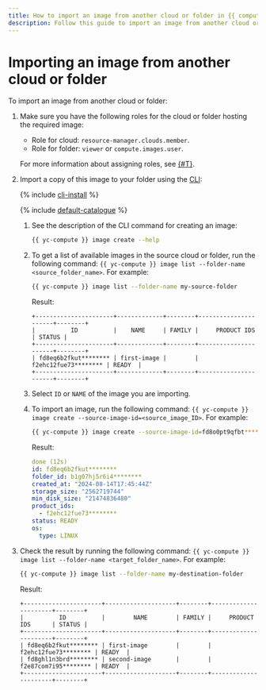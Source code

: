 ```yaml
---
title: How to import an image from another cloud or folder in {{ compute-full-name }}
description: Follow this guide to import an image from another cloud or folder.
---
```


# Importing an image from another cloud or folder

To import an image from another cloud or folder:

  1. Make sure you have the following roles for the cloud or folder hosting the required image:

     * Role for cloud: `resource-manager.clouds.member`.
     * Role for folder: `viewer` or `compute.images.user`.

     For more information about assigning roles, see [{#T}](../../../iam/operations/roles/grant.md).

  1. Import a copy of this image to your folder using the [CLI](../../../cli/quickstart.md):

     {% include [cli-install](../../../_includes/cli-install.md) %}

     {% include [default-catalogue](../../../_includes/default-catalogue.md) %}

     1. See the description of the CLI command for creating an image:

        ```bash
        {{ yc-compute }} image create --help
        ```

     1. To get a list of available images in the source cloud or folder, run the following command: `{{ yc-compute }} image list --folder-name <source_folder_name>`. For example:

        ```bash
        {{ yc-compute }} image list --folder-name my-source-folder
        ```

        Result:

        ```text
        +----------------------+-------------+--------+----------------------+--------+
        |          ID          |    NAME     | FAMILY |     PRODUCT IDS      | STATUS |
        +----------------------+-------------+--------+----------------------+--------+
        | fd8eq6b2fkut******** | first-image |        | f2ehc12fue73******** | READY  |
        +----------------------+-------------+--------+----------------------+--------+
        ```

     1. Select `ID` or `NAME` of the image you are importing.

     1. To import an image, run the following command: `{{ yc-compute }} image create --source-image-id=<source_image_ID>`. For example:

        ```bash
        {{ yc-compute }} image create --source-image-id=fd8o0pt9qfbt********
        ```

        Result:

        ```yaml
        done (12s)
        id: fd8eq6b2fkut********
        folder_id: b1g07hj5r6i4********
        created_at: "2024-08-14T17:45:44Z"
        storage_size: "2562719744"
        min_disk_size: "21474836480"
        product_ids:
          - f2ehc12fue73********
        status: READY
        os:
          type: LINUX
        ```

   1. Check the result by running the following command: `{{ yc-compute }} image list --folder-name <target_folder_name>`. For example:

      ```bash
      {{ yc-compute }} image list --folder-name my-destination-folder
      ```

      Result:

      ```text
      +----------------------+--------------------+--------+----------------------+--------+
      |          ID          |        NAME        | FAMILY |     PRODUCT IDS      | STATUS |
      +----------------------+--------------------+--------+----------------------+--------+
      | fd8eq6b2fkut******** | first-image        |        | f2ehc12fue73******** | READY  |
      | fd8ghl1n3brd******** | second-image       |        | f2e87com7i95******** | READY  |
      +----------------------+--------------------+--------+----------------------+--------+
      ```